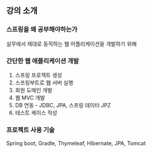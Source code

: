 ## 강의 소개
### 스프링을 왜 공부해야하는가
실무에서 제대로 동작하는 웹 어플리케이션을 개발하기 위해

### 간단한 웹 애플리케이션 개발
1. 스프링 프로젝트 생성
2. 스프링부트로 웹 서버 실행
3. 회원 도메인 개발
4. 웹 MVC 개발
5. DB 연동 - JDBC, JPA, 스프링 데이터 JPZ
6. 테스트 케이스 작성

### 프로젝트 사용 기술
Spring boot, Gradle, Thymeleaf, Hibernate, JPA, Tomcat

